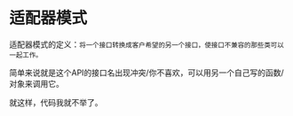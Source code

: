 # 适配器模式

适配器模式的定义：`将一个接口转换成客户希望的另一个接口，使接口不兼容的那些类可以一起工作。`

简单来说就是这个API的接口名出现冲突/你不喜欢，可以用另一个自己写的函数/对象来调用它。

就这样，代码我就不举了。